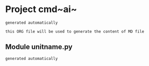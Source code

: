 Project cmd~ai~
===============

`generated automatically`

`this ORG file will be used to generate the content of MD file`

Module unitname.py
------------------

`generated automatically`
